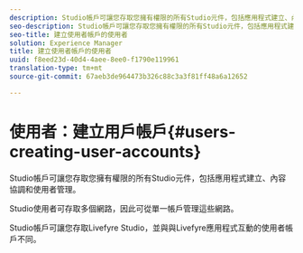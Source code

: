 ```yaml
---
description: Studio帳戶可讓您存取您擁有權限的所有Studio元件，包括應用程式建立、內容協調和使用者管理。
seo-description: Studio帳戶可讓您存取您擁有權限的所有Studio元件，包括應用程式建立、內容協調和使用者管理。
seo-title: 建立使用者帳戶的使用者
solution: Experience Manager
title: 建立使用者帳戶的使用者
uuid: f8eed23d-40d4-4aee-8ee0-f1790e119961
translation-type: tm+mt
source-git-commit: 67aeb3de964473b326c88c3a3f81ff48a6a12652

---
```



# 使用者：建立用戶帳戶{#users-creating-user-accounts}

Studio帳戶可讓您存取您擁有權限的所有Studio元件，包括應用程式建立、內容協調和使用者管理。

Studio使用者可存取多個網路，因此可從單一帳戶管理這些網路。

Studio帳戶可讓您存取Livefyre Studio，並與與Livefyre應用程式互動的使用者帳戶不同。

